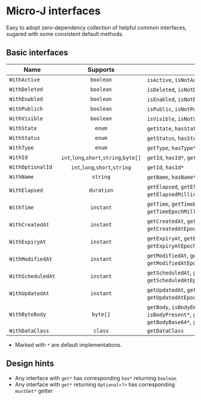 Micro-J interfaces
==================

Easy to adopt zero-dependency collection of helpful common interfaces,
sugared with some consistent default methods.

## Basic interfaces

| Name              |                Supports                | Methods                                                                                                         |
|-------------------|:--------------------------------------:|-----------------------------------------------------------------------------------------------------------------|
| `WithActive`      |               `boolean`                | `isActive`, `isNotActive*`                                                                                      |
| `WithDeleted`     |               `boolean`                | `isDeleted`, `isNotDeleted*`                                                                                    |
| `WithEnabled`     |               `boolean`                | `isEnabled`, `isNotEnabled*`, `isDisabled*`                                                                     |
| `WithPublich`     |               `boolean`                | `isPublic`, `isNotPublic*`                                                                                      |
| `WithVisible`     |               `boolean`                | `isVisible`, `isNotVisible*`, `isHidden*`                                                                       |
| `WithState`       |                 `enum`                 | `getState`, `hasState*`, `hasStateOneOf*`                                                                       |
| `WithStatus`      |                 `enum`                 | `getStatus`, `hasStatus*`, `hasStatusOneOf*`                                                                    |
| `WithType`        |                 `enum`                 | `getType`, `hasType*`, `hasTypeOneOf*`                                                                          |
| `WithId`          | `int`,`long`,`short`,`string`,`byte[]` | `getId`, `hasId*`, `getIdBase64`                                                                                |
| `WithOptionalId`  |     `int`,`long`,`short`,`string`      | `getId`, `hasId*`                                                                                               |
| `WithName`        |                `string`                | `getName`, `hasName*`                                                                                           |
| `WithElapsed`     |               `duration`               | `getElapsed`, `getElapsedSeconds*`,<br/>`getElapsedMillis*`, `getElapsedNanos*`                                 |
| `WithTime`        |               `instant`                | `getTime`, `getTimeEpochSeconds*`,<br/>`getTimeEpochMilli*`, `formatTimeISOInstant*`                            |
| `WithCreatedAt`   |               `instant`                | `getCreatedAt`, `getCreatedAtEpochSeconds*`,<br/>`getCreatedAtEpochMilli*`,`formatCreatedAtISOInstant*`         |
| `WithExpiryAt`    |               `instant`                | `getExpiryAt`, `getExpiryAtEpochSeconds*`,<br/>`getExpiryAtEpochMilli*`,`formatExpiryAtISOInstant*`             |
| `WithModifiedAt`  |               `instant`                | `getModifiedAt`, `getModifiedAtEpochSeconds*`,<br/>`getModifiedAtEpochMilli*`,`formatModifiedAtISOInstant*`     |
| `WithScheduledAt` |               `instant`                | `getScheduledAt`, `getScheduledAtEpochSeconds*`,<br/>`getScheduledAtEpochMilli*`,`formatScheduledAtISOInstant*` |
| `WithUpdatedAt`   |               `instant`                | `getUpdatedAt`, `getUpdatedAtEpochSeconds*`,<br/>`getUpdatedAtEpochMilli*`,`formatUpdatedAtISOInstant*`         |
| `WithByteBody`    |                `byte[]`                | `getBody`, `isBodyEmpty*`,<br/>`isBodyPresent*`, `getBodyString*`,<br>`getBodyBase64*`, `getBodyInputStream*`   |
| `WithDataClass`   |                `class`                 | `getDataClass`                                                                                                  |

- Marked with `*` are default implementations.

## Design hints

- Any interface with `get*` has corresponding `has*` returning `boolean`
- Any interface with `get*` returning `Optional<?>` has corresponding `mustGet*` getter